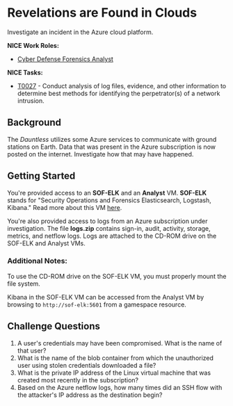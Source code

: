 # Revelations are Found in Clouds

Investigate an incident in the Azure cloud platform.

**NICE Work Roles:** 

- [Cyber Defense Forensics Analyst](https://niccs.cisa.gov/workforce-development/nice-framework/work-roles/cyber-defense-forensics-analyst)

 **NICE Tasks:**

- [T0027](https://niccs.cisa.gov/workforce-development/nice-framework/tasks/t0027) -  Conduct analysis of log files, evidence, and other information to determine best methods for identifying the perpetrator(s) of a network intrusion.

## Background

The _Dauntless_ utilizes some Azure services to communicate with ground stations on Earth. Data that was present in the Azure subscription is now posted on the internet. Investigate how that may have happened. 

## Getting Started

You're provided access to an  **SOF-ELK** and an **Analyst** VM. **SOF-ELK** stands for "Security Operations and Forensics Elasticsearch, Logstash, Kibana." Read more about this VM [here](https://github.com/philhagen/sof-elk/blob/main/VM_README.md). 

You're also provided access to logs from an Azure subscription under investigation. The file **logs.zip** contains sign-in, audit, activity, storage, metrics, and netflow logs. Logs are attached to the CD-ROM drive on the SOF-ELK and Analyst VMs. 

### Additional Notes:

To use the CD-ROM drive on the SOF-ELK VM, you must properly mount the file system.

Kibana in the SOF-ELK VM can be accessed from the Analyst VM by browsing to `http://sof-elk:5601` from a gamespace resource.

## Challenge Questions

1. A user's credentials may have been compromised. What is the name of that user?  
2. What is the name of the blob container from which the unauthorized user using stolen credentials downloaded a file?  
3. What is the private IP address of the Linux virtual machine that was created most recently in the subscription?  
4. Based on the Azure netflow logs, how many times did an SSH flow with the attacker's IP address as the destination begin?  

